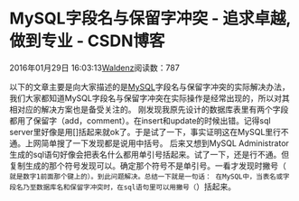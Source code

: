 
# MySQL字段名与保留字冲突 - 追求卓越,做到专业 - CSDN博客


2016年01月29日 16:03:13[Waldenz](https://me.csdn.net/enter89)阅读数：787


以下的文章主要是向大家描述的是[MySQL](http://database.51cto.com/art/200510/8400.htm)字段名与保留字冲突的实际解决办法，我们大家都知道MySQL字段名与保留字冲突在实际操作是经常出现的，所以对其相对应的解决方案也是备受关注的。
刚发现我原先设计的数据库表里有两个字段都用了保留字（add，comment）。在insert和update的时候出错。记得sql server里好像是用[]括起来就ok了。于是试了一下，事实证明这在MySQL里行不通。上网简单搜了一下发现都是说用中括号。
后来又想到MySQL Administrator生成的sql语句好像会把表名什么都用单引号括起来。试了一下，还是行不通。但复制生成的那个符号发现可以。确定那个符号不是单引号。一看才发现时撇号（` 就是数字1前面那个键上的）。到此问题解决。总结一下就是一句话：
在MySQL中，当表名或字段名乃至数据库名和保留字冲突时，在sql语句里可以用撇号（`）括起来。

